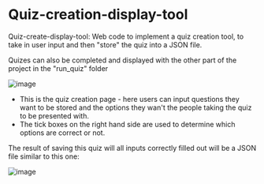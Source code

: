 # Quiz-creation-display-tool

Quiz-create-display-tool: Web code to implement a quiz creation tool, to take in user input and then "store" the quiz into a JSON file.

Quizes can also be completed and displayed with the other part of the project in the "run_quiz" folder


![image](https://user-images.githubusercontent.com/87393875/206874755-cb4d6175-989e-45b4-a09b-ded1aabe9e74.png)

- This is the quiz creation page - here users can input questions they want to be stored and the options they wan't the people taking the quiz to be presented with.
- The tick boxes on the right hand side are used to determine which options are correct or not.










The result of saving this quiz will all inputs correctly filled out will be a JSON file similar to this one:

![image](https://user-images.githubusercontent.com/87393875/206874832-00d57c96-360a-4582-99b0-9a72e6531301.png)



